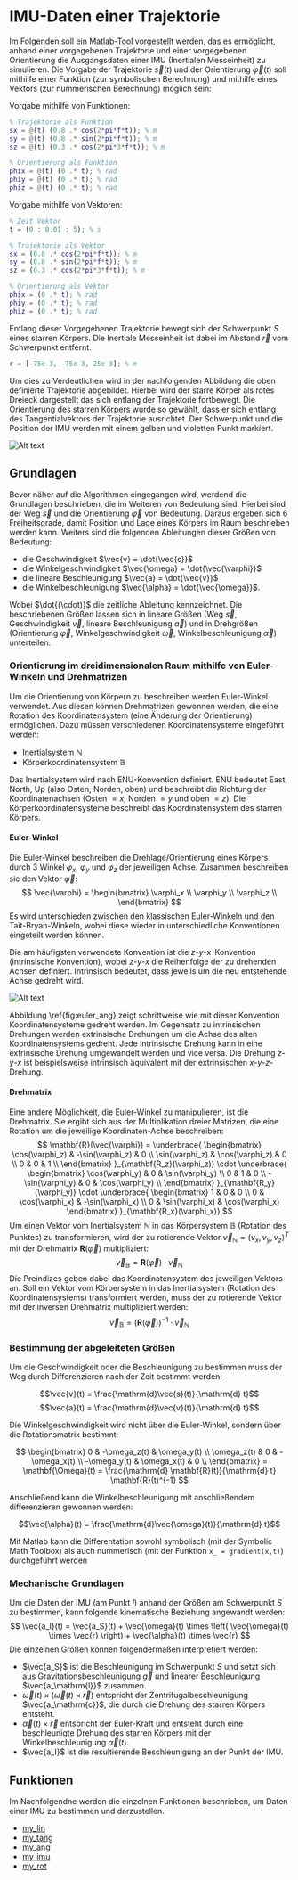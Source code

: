 # IMU-Daten einer Trajektorie

Im Folgenden soll ein Matlab-Tool vorgestellt werden, das es ermöglicht, anhand einer vorgegebenen Trajektorie und einer vorgegebenen Orientierung die Ausgangsdaten einer IMU (Inertialen Messeinheit) zu simulieren.
Die Vorgabe der Trajektorie $\vec{s}(t)$ und der Orientierung $\vec{\varphi}(t)$ soll mithilfe einer Funktion (zur symbolischen Berechnung) und mithilfe eines Vektors (zur nummerischen Berechnung) möglich sein:

Vorgabe mithilfe von Funktionen:

```Matlab
% Trajektorie als Funktion
sx = @(t) (0.8 .* cos(2*pi*f*t)); % m
sy = @(t) (0.8 .* sin(2*pi*f*t)); % m
sz = @(t) (0.3 .* cos(2*pi*3*f*t)); % m

% Orientierung als Funktion
phix = @(t) (0 .* t); % rad
phiy = @(t) (0 .* t); % rad
phiz = @(t) (0 .* t); % rad
``` 
Vorgabe mithilfe von Vektoren:

```Matlab
% Zeit Vektor
t = (0 : 0.01 : 5); % s

% Trajektorie als Vektor
sx = (0.8 .* cos(2*pi*f*t)); % m
sy = (0.8 .* sin(2*pi*f*t)); % m
sz = (0.3 .* cos(2*pi*3*f*t)); % m

% Orientierung als Vektor
phix = (0 .* t); % rad
phiy = (0 .* t); % rad
phiz = (0 .* t); % rad
``` 

Entlang dieser Vorgegebenen Trajektorie bewegt sich der Schwerpunkt $S$ eines starren Körpers.
Die Inertiale Messeinheit ist dabei im Abstand $\vec{r}$ vom Schwerpunkt entfernt.

```Matlab
r = [-75e-3, -75e-3, 25e-3]; % m
``` 

Um dies zu Verdeutlichen wird in der nachfolgenden Abbildung die oben definierte Trajektorie abgebildet. 
Hierbei wird der starre Körper als rotes Dreieck dargestellt das sich entlang der Trajektorie fortbewegt.
Die Orientierung des starren Körpers wurde so gewählt, dass er sich entlang des Tangentialvektors der Trajektorie ausrichtet.
Der Schwerpunkt und die Position der IMU werden mit einem gelben und violetten Punkt markiert.

![Alt text](output.gif)

## Grundlagen
Bevor näher auf die Algorithmen eingegangen wird, werdend die Grundlagen beschrieben, die im Weiteren von Bedeutung sind. 
Hierbei sind der Weg $\vec{s}$ und die Orientierung $\vec{\varphi}$ von Bedeutung.
Daraus ergeben sich 6 Freiheitsgrade, damit Position und Lage eines Körpers im Raum beschrieben werden kann.
Weiters sind die folgenden Ableitungen dieser Größen von Bedeutung:

* die Geschwindigkeit $\vec{v} = \dot{\vec{s}}$
* die Winkelgeschwindigkeit $\vec{\omega} = \dot{\vec{\varphi}}$
* die lineare Beschleunigung $\vec{a} = \dot{\vec{v}}$
* die Winkelbeschleunigung $\vec{\alpha} = \dot{\vec{\omega}}$.
  
Wobei $\dot{(\cdot)}$ die zeitliche Ableitung kennzeichnet.
Die beschriebenen Größen lassen sich in lineare Größen (Weg $\vec{s}$, Geschwindigkeit $\vec{v}$, lineare Beschleunigung $\vec{a}$) und in Drehgrößen (Orientierung $\vec{\varphi}$, Winkelgeschwindigkeit $\vec{\omega}$, Winkelbeschleunigung $\vec{\alpha}$) unterteilen. 


### Orientierung im dreidimensionalen Raum mithilfe von Euler-Winkeln und Drehmatrizen
Um die Orientierung von Körpern zu beschreiben werden Euler-Winkel verwendet.
Aus diesen können Drehmatrizen gewonnen werden, die eine Rotation des Koordinatensystem (eine Änderung der Orientierung) ermöglichen.
Dazu müssen verschiedenen Koordinatensysteme eingeführt werden:

* Inertialsystem $\mathbb{N}$
* Körperkoordinatensystem $\mathbb{B}$

Das Inertialsystem wird nach ENU-Konvention definiert.
ENU bedeutet East, North, Up (also Osten, Norden, oben) und beschreibt die Richtung der Koordinatenachsen (Osten $= x$, Norden $= y$ und oben $= z$).
Die Körperkoordinatensysteme beschreibt das Koordinatensystem des starren Körpers.

#### Euler-Winkel
Die Euler-Winkel beschreiben die Drehlage/Orientierung eines Körpers durch 3 Winkel $\varphi_x$, $\varphi_y$ und $\varphi_z$ der jeweiligen Achse. 
Zusammen beschreiben sie den Vektor $\vec{\varphi}$:
$$
	\vec{\varphi} = 
	\begin{bmatrix}
		\varphi_x \\
		\varphi_y \\
		\varphi_z \\
	\end{bmatrix}
$$
Es wird unterschieden zwischen den klassischen Euler-Winkeln und den Tait-Bryan-Winkeln, wobei diese wieder in unterschiedliche Konventionen eingeteilt werden können.

Die am häufigsten verwendete Konvention ist die $z$-$y$-$x$-Konvention (intrinsische Konvention), wobei $z$-$y$-$x$ die Reihenfolge der zu drehenden Achsen definiert. 
Intrinsisch bedeutet, dass jeweils um die neu entstehende Achse gedreht wird.

![Alt text](output.gif)

Abbildung \ref{fig:euler_ang} zeigt schrittweise wie mit dieser Konvention Koordinatensysteme gedreht werden.
Im Gegensatz zu intrinsischen Drehungen werden extrinsische Drehungen um die Achse des alten Koordinatensystems gedreht. 
Jede intrinsische Drehung kann in eine extrinsische Drehung umgewandelt werden und vice versa.
Die Drehung $z$-$y$-$x$ ist beispielsweise intrinsisch äquivalent mit der extrinsischen $x$-$y$-$z$-Drehung.

#### Drehmatrix
Eine andere Möglichkeit, die Euler-Winkel zu manipulieren, ist die Drehmatrix.
Sie ergibt sich aus der Multiplikation dreier Matrizen, die eine Rotation um die jeweilige Koordinaten-Achse beschreiben:
$$
	\mathbf{R}(\vec{\varphi}) =
	\underbrace{ 
		\begin{bmatrix}
			\cos(\varphi_z) & -\sin(\varphi_z) & 0 \\
			\sin(\varphi_z) &  \cos(\varphi_z) & 0 \\
			0            & 0             & 1 \\
		\end{bmatrix}
	}_{\mathbf{R_z}(\varphi_z)} \cdot
	\underbrace{   
		\begin{bmatrix}
			\cos(\varphi_y) & 0 & \sin(\varphi_y)   \\
			0            & 1 & 0              \\
		-\sin(\varphi_y) & 0 & \cos(\varphi_y)   \\
		\end{bmatrix}
	}_{\mathbf{R_y}(\varphi_y)} \cdot
	\underbrace{ 
		\begin{bmatrix}
			1 &  0            & 0              \\
			0 &  \cos(\varphi_x) & -\sin(\varphi_x)  \\
			0 &  \sin(\varphi_x) & \cos(\varphi_x)   
		\end{bmatrix}
	}_{\mathbf{R_x}(\varphi_x)}
$$
Um einen Vektor vom Inertialsystem $\mathbb{N}$ in das Körpersystem $\mathbb{B}$ (Rotation des Punktes) zu transformieren, wird der zu rotierende Vektor $\vec{v}_\mathbb{N} = (v_x, v_y, v_z)^T$ mit der Drehmatrix $\mathbf{R}(\vec{\varphi})$ multipliziert:
$$
	\vec{v}_\mathbb{B} = \mathbf{R}(\vec{\varphi}) \cdot \vec{v}_\mathbb{N}
$$
Die Preindizes geben dabei das Koordinatensystem des jeweiligen Vektors an.
Soll ein Vektor vom Körpersystem in das Inertialsystem (Rotation des Koordinatensystems) transformiert werden, muss der zu rotierende Vektor mit der inversen Drehmatrix multipliziert werden:
$$
	\vec{v}_\mathbb{B} = \left(\mathbf{R}(\vec{\varphi})\right)^{-1} \cdot \vec{v}_\mathbb{N}
$$

### Bestimmung der abgeleiteten Größen
Um die Geschwindigkeit oder die Beschleunigung zu bestimmen muss der Weg durch Differenzieren nach der Zeit bestimmt werden:

$$\vec{v}(t) = \frac{\mathrm{d}\vec{s}(t)}{\mathrm{d} t}$$
$$\vec{a}(t) = \frac{\mathrm{d}\vec{v}(t)}{\mathrm{d} t}$$

Die Winkelgeschwindigkeit wird nicht über die Euler-Winkel, sondern über die Rotationsmatrix bestimmt:

$$
\begin{bmatrix}
     0           & -\omega_z(t) &  \omega_y(t) \\
     \omega_z(t) & 0            & -\omega_x(t) \\
    -\omega_y(t) & \omega_x(t)  &  0           \\
\end{bmatrix} = 
\mathbf{\Omega}(t) = \frac{\mathrm{d} \mathbf{R}(t)}{\mathrm{d} t} \mathbf{R}(t)^{-1}
$$

Anschließend kann die Winkelbeschleunigung mit anschließendem differenzieren gewonnen werden:

$$\vec{\alpha}(t) = \frac{\mathrm{d}\vec{\omega}(t)}{\mathrm{d} t}$$

Mit Matlab kann die Differentation sowohl symbolisch (mit der Symbolic Math Toolbox) als auch nummerisch (mit der Funktion `x_ = gradient(x,t)`) durchgeführt werden

### Mechanische Grundlagen
Um die Daten der IMU (am Punkt $I$) anhand der Größen am Schwerpunkt $S$ zu bestimmen, kann folgende kinematische Beziehung angewandt werden:
$$
	\vec{a_I}(t) = \vec{a_S}(t) + \vec{\omega}(t) \times \left( \vec{\omega}(t) \times \vec{r} \right) + \vec{\alpha}(t) \times \vec{r}
$$
Die einzelnen Größen können folgendermaßen interpretiert werden:

* $\vec{a_S}$ ist die Beschleunigung im Schwerpunkt $S$ und setzt sich aus Gravitationsbeschleunigung $\vec{g}$ und linearer Beschleunigung $\vec{a_\mathrm{l}}$ zusammen.
* $\vec{\omega}(t) \times \left( \vec{\omega}(t) \times \vec{r} \right)$ entspricht der Zentrifugalbeschleunigung $\vec{a_\mathrm{c}}$, die durch die Drehung des starren Körpers entsteht.
* $\vec{\alpha}(t) \times \vec{r}$ entspricht der Euler-Kraft und entsteht durch eine beschleunigte Drehung des starren Körpers mit der Winkelbeschleunigung $\vec{\alpha}(t)$.
* $\vec{a_I}$ ist die resultierende Beschleunigung an der Punkt der IMU.

## Funktionen
Im Nachfolgendne werden die einzelnen Funktionen beschrieben, um Daten einer IMU zu bestimmen und darzustellen.

* [my_lin](my_lin.md)
* [my_tang](my_tang.md)
* [my_ang](my_ang.md)
* [my_imu](my_imu.md)
* [my_rot](my_rot.md)

